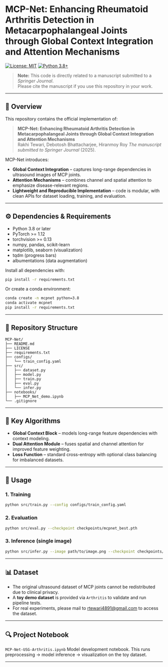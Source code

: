# MCP-Net: Enhancing Rheumatoid Arthritis Detection in Metacarpophalangeal Joints through Global Context Integration and Attention Mechanisms

[![License: MIT](https://img.shields.io/badge/License-MIT-yellow.svg)](LICENSE)
[![Python 3.8+](https://img.shields.io/badge/python-3.8%2B-blue.svg)](https://www.python.org/)

> **Note:** This code is directly related to a manuscript submitted to a *Springer Journal*.  
> Please cite the manuscript if you use this repository in your work.

---

## 📖 Overview

This repository contains the official implementation of:

> **MCP-Net: Enhancing Rheumatoid Arthritis Detection in Metacarpophalangeal Joints through Global Context Integration and Attention Mechanisms**  
> Rakhi Tewari, Debotosh Bhattacharjee, Hiranmoy Roy *The manuscript submitted to Springer Journal* (2025).

MCP-Net introduces:
- **Global Context Integration** – captures long-range dependencies in ultrasound images of MCP joints.  
- **Attention Mechanisms** – combines channel and spatial attention to emphasize disease-relevant regions.  
- **Lightweight and Reproducible Implementation** – code is modular, with clean APIs for dataset loading, training, and evaluation.

---

## ⚙️ Dependencies & Requirements

- Python 3.8 or later  
- PyTorch >= 1.12  
- torchvision >= 0.13  
- numpy, pandas, scikit-learn  
- matplotlib, seaborn (visualization)  
- tqdm (progress bars)  
- albumentations (data augmentation)  

Install all dependencies with:

```bash
pip install -r requirements.txt
````

Or create a conda environment:

```bash
conda create -n mcpnet python=3.8
conda activate mcpnet
pip install -r requirements.txt
```

---

## 📂 Repository Structure

```
MCP-Net/
├── README.md
├── LICENSE
├── requirements.txt
├── configs/
│   └── train_config.yaml
├── src/
│   ├── dataset.py
│   ├── model.py
│   ├── train.py
│   ├── eval.py
│   └── infer.py
├── notebooks/
│   ├── MCP_Net_demo.ipynb
└── .gitignore
```

---

## 🧩 Key Algorithms

* **Global Context Block** – models long-range feature dependencies with context modeling.
* **Dual Attention Module** – fuses spatial and channel attention for improved feature weighting.
* **Loss Function** – standard cross-entropy with optional class balancing for imbalanced datasets.

---

## 🚀 Usage

### 1. Training

```bash
python src/train.py --config configs/train_config.yaml
```

### 2. Evaluation

```bash
python src/eval.py --checkpoint checkpoints/mcpnet_best.pth
```

### 3. Inference (single image)

```bash
python src/infer.py --image path/to/image.png --checkpoint checkpoints/mcpnet_best.pth
```

---

## 📊 Dataset

* The original ultrasound dataset of MCP joints cannot be redistributed due to clinical privacy.
* A **toy demo dataset** is provided via `Arthritis` to validate and run pipeline tests.
* For real experiments, please mail to rtewari4891@gmail.com to access the dataset.

---

## 🔍 Project Notebook

`MCP-Net-USG-Arthritis.ipynb` Model development notebook. This runs preprocessing → model inference → visualization on the toy dataset.

---
